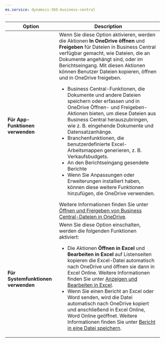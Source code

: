 ```yaml
---
ms.service: dynamics-365-business-central
---
```

|Option|Description|
|------|----------|
|**Für App-Funktionen verwenden**|Wenn Sie diese Option aktivieren, werden die Aktionen **In OneDrive öffnen** und **Freigeben** für Dateien in Business Central verfügbar gemacht, wie Dateien, die an Dokumente angehängt sind, oder im Berichtseingang. Mit diesen Aktionen können Benutzer Dateien kopieren, öffnen und in OneDrive freigeben. <ul><li>Business Central-Funktionen, die Dokumente und andere Dateien speichern oder erfassen und in OneDrive Öffnen- und Freigeben-Aktionen bieten, um diese Dateien aus Business Central herauszubringen, wie z. B. eingehende Dokumente und Datensatzanhänge.</li><li>Branchenfunktionen, die benutzerdefinierte Excel-Arbeitsmappen generieren, z. B. Verkaufsbudgets.</li><li>An den Berichtseingang gesendete Berichte</li><li>Wenn Sie Anpassungen oder Erweiterungen installiert haben, können diese weitere Funktionen hinzufügen, die OneDrive verwenden.</li></ul>Weitere Informationen finden Sie unter [Öffnen und Freigeben von Business Central-Dateien in OneDrive](../across-share-onedrive.md).
|**Für Systemfunktionen verwenden**|Wenn Sie diese Option einschalten, werden die folgenden Funktionen aktiviert:<ul><li> Die Aktionen **Öffnen in Excel** und **Bearbeiten in Excel** auf Listenseiten kopieren die Excel-Datei automatisch nach OneDrive und öffnen sie dann in Excel Online. Weitere Informationen finden Sie unter [Anzeigen und Bearbeiten in Excel](../across-work-with-excel.md).</li><li> Wenn Sie einen Bericht an Excel oder Word senden, wird die Datei automatisch nach OneDrive kopiert und anschließend in Excel Online, Word Online geöffnet. Weitere Informationen finden Sie unter [Bericht in eine Datei speichern](../ui-work-report.md#save-a-report-to-a-file).|
